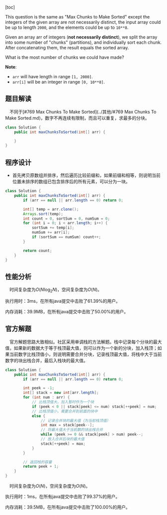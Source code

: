 [toc]

This question is the same as "Max Chunks to Make Sorted" except the integers of the given array are not necessarily distinct, the input array could be up to length `2000`, and the elements could be up to `10**8`.

Given an array arr of integers (**not necessarily distinct**), we split the array into some number of "chunks" (partitions), and individually sort each chunk.  After concatenating them, the result equals the sorted array.

What is the most number of chunks we could have made?



**Note**:

* `arr` will have length in range `[1, 2000]`.
* `arr[i]` will be an integer in range `[0, 10**8]`.



## 题目解读

&emsp;不同于[#769 Max Chunks To Make Sorted](../其他/#769 Max Chunks To Make Sorted.md)，数字不再连续有限制，而且可以重复，求最多的分块。

```java
class Solution {
    public int maxChunksToSorted(int[] arr) {

    }
}
```

## 程序设计

* 首先拷贝原数组并排序，然后遍历比较前缀和，如果前缀和相等，则说明当前位置未排序的数组已包含排序后的所有元素，可以分为一块。

```java
class Solution {
    public int maxChunksToSorted(int[] arr) {
        if (arr == null || arr.length == 0) return 0;

        int[] temp = arr.clone();
        Arrays.sort(temp);
        int count = 0, sortSum = 0, numSum = 0;
        for (int i = 0; i < arr.length; i++) {
            sortSum += temp[i];
            numSum += arr[i];
            if (sortSum == numSum) count++;
        }

        return count;
    }
}
```

## 性能分析

&emsp;时间复杂度为$O(N\log_2N)$，空间复杂度为$O(N)$。

执行用时：3ms，在所有java提交中击败了61.39%的用户。

内存消耗：39.9MB，在所有java提交中击败了50.00%的用户。

## 官方解题

&emsp;官方解题思路大致相似。社区采用单调栈的方法解题。栈中记录每个分块的最大值，如果新的数据大于等于栈顶最大值，则可以作为一个新的分块，加入栈顶；如果当前数字比栈顶值小，则说明需要合并分块，记录栈顶最大值，将栈中大于当前数字的块出栈合并，最后入栈块的最大值。

```java
class Solution {
    public int maxChunksToSorted(int[] arr) {
        if (arr == null || arr.length == 0) return 0;

        int peek = -1;
        int[] stack = new int[arr.length];
        for (int num : arr) {
            // 比栈顶值大，加入暂时作为一个块
            if (peek < 0 || stack[peek] <= num) stack[++peek] = num;
            // 比栈顶值小，需要合并到前面的块中
            else {
                // 记录合并块的最大值（为当前栈顶值）
                int max = stack[peek--];
                // 将最大值大于当前数的块出栈合并
                while (peek >= 0 && stack[peek] > num) peek--;
                // 放入合并后块的最大值
                stack[++peek] = max;
            }
        }

        // 返回栈的容量
        return peek + 1;
    }
}
```

&emsp;时间复杂度为$O(N)$，空间复杂度为$O(N)$。

执行用时：1ms，在所有java提交中击败了99.37%的用户。

内存消耗：39.5MB，在所有java提交中击败了100.00%的用户。
